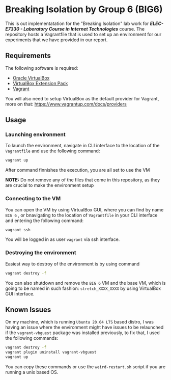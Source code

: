 # Breaking Isolation by Group 6 (BIG6)

This is out implementatation for the "Breaking Isolation" lab work for ***ELEC-E7330 - Laboratory Course in Internet Technologies*** course.
The repository hosts a Vagrantfile that is used to set up an environment for our experiments that we have provided in our report.

## Requirements

The following software is required:
* [Oracle VirtualBox](https://www.virtualbox.org/wiki/Downloads)
* [VirtualBox Extension Pack](https://www.virtualbox.org/wiki/Downloads)
* [Vagrant](https://www.vagrantup.com/docs/installation)

You will also need to setup VirtualBox as the default provider for Vagrant, more on that: https://www.vagrantup.com/docs/providers

## Usage

### Launching environment

To launch the environment, navigate in CLI interface to the location of the `Vagrantfile` and use the following command:

```bash
vagrant up
```

After command finnishes the execution, you are all set to use the VM

**NOTE:** Do not remove any of the files that come in this repository, as they are crucial to make the environment setup

### Connecting to the VM

You can open the VM by  using VirtualBox GUI, where you can find by name `BIG 6` , or bnavigating to the location of `Vagrantfile` in your CLI interface and entering the following command:

```bash
vagrant ssh
```

You will be logged in as user `vagrant` via ssh interface.

### Destroying the environment

Easiest way to destroy of the environment is by using command

```bash
vagrant destroy -f
```

You can also shutdown and remove the `BIG 6` VM and the base VM, which is going to be named in such fashion: `stretch_XXXX_XXXX` by using VirtualBox GUI interface.

## Known Issues

On my machine, which is running `Ubuntu 20.04 LTS` based distro, I was having an issue where the environment might have issues to be relaunched if the `vagrant-vbguest` package was installed previously, to fix that, I used the following commands:

```bash
vagrant destroy -f
vagrant plugin uninstall vagrant-vbguest
vagrant up
```

You can copy these commands or use the `weird-restart.sh` script if you are running a unix based OS.
